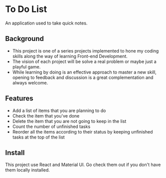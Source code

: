 # To Do List
An application used to take quick notes.
## Background
* This project is one of a series projects implemented to hone my coding skills along the way of learning Front-end Development.
* The vision of each project will be solve a real problem or maybe just a playful game.
* While learning by doing is an effective approach to master a new skill, opening to feedback and discussion is a great complementation and always welcome.
## Features
* Add a list of items that you are planning to do
* Check the item that you've done
* Delete the item that you are not going to keep in the list
* Count the number of unfinished tasks
* Reorder all the items according to their status by keeping unfinished tasks at the top of the list
## Install
This project use React and Material UI. Go check them out if you don't have them locally installed.
